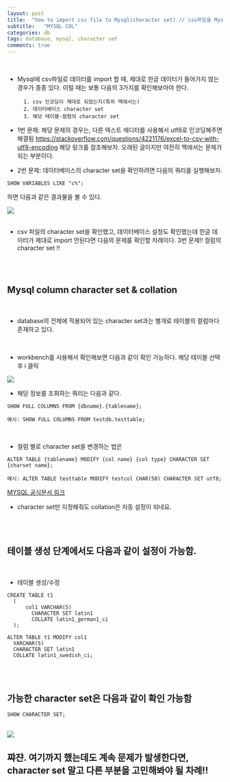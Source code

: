 ```yaml
---
layout: post
title:  "how to import csv file to Mysql(character set) // csv파일을 Mysql에 import하면 한글이 깨진다 ? character set !!"
subtitle:   "MYSQL COL"
categories: db
tags: database, mysql, character set
comments: true
---
```

<br>

* Mysql에 csv파일로 데이터를 import 할 때, 제대로 한글 데이터가 들어가지 않는 경우가 종종 있다.
이럴 때는 보통 다음의 3가지를 확인해보아야 한다.

        1. csv 인코딩이 제대로 되었는지(특히 맥에서는)
        2. 데이터베이스 character set
        3. 해당 테이블-컬럼의 character set

* 1번 문제: 해당 문제의 경우는, 다른 텍스트 에디터를 사용해서 utf8로 인코딩해주면 해결됨
https://stackoverflow.com/questions/4221176/excel-to-csv-with-utf8-encoding
해당 링크를 참조해보자. 오래된 글이지만 여전히 맥에서는 문제가 되는 부분이다.

* 2번 문제: 데이터베이스의 character set을 확인하려면 다음의 쿼리를 실행해보자.

```
SHOW VARIABLES LIKE "c%";
```

하면 다음과 같은 결과물을 볼 수 있다.

<img src="https://github.com/ehan831/ehan831.github.io/blob/master/assets/img/180827_characterset/cs5.png?raw=true" weight="50%">
<br>
<br>

* csv 파일의 character set을 확인했고, 데이터베이스 설정도 확인했는데 한글 데이터가 제대로 import 안된다면 다음의 문제를 확인할 차례이다. 3번 문제!! 컬럼의 character set !!
<br>
<br>

## Mysql column character set & collation
<br>

* database의 전체에 적용되어 있는 character set과는 별개로 테이블의 컬럼마다 존재하고 있다.
<br>

* workbench를 사용해서 확인해보면 다음과 같이 확인 가능하다. 해당 테이블 선택 후 i 클릭

<img src="https://github.com/ehan831/ehan831.github.io/blob/master/assets/img/180827_characterset/cs1.png?raw=true">
<br>

* 해당 정보를 조회하는 쿼리는 다음과 같다.

```
SHOW FULL COLUMNS FROM {dbname}.{tablename};

예시: SHOW FULL COLUMNS FROM testdb.testtable;
```
<br>

* 컬럼 별로 character set을 변경하는 법은

```
ALTER TABLE {tablename} MODIFY {col name} {col type} CHARACTER SET {charset name};

예시: ALTER TABLE testtable MODIFY testcol CHAR(50) CHARACTER SET utf8;
```
[MYSQL 공식문서 링크](https://dev.mysql.com/doc/mysql-g11n-excerpt/5.7/en/charset-conversion.html)
<br>

* character set만 지정해줘도 collation은 자동 설정이 되네요.
<br>
<br>

## 테이블 생성 단계에서도 다음과 같이 설정이 가능함.
<br>

* 테이블 생성/수정

```
CREATE TABLE t1
  (
      col1 VARCHAR(5)
        CHARACTER SET latin1
        COLLATE latin1_german1_ci
  );
  
ALTER TABLE t1 MODIFY col1 
  VARCHAR(5)
  CHARACTER SET latin1
  COLLATE latin1_swedish_ci;
```
<br>
<br>

## 가능한 character set은 다음과 같이 확인 가능함

```
SHOW CHARACTER SET;
```
<br>

<img src="https://github.com/ehan831/ehan831.github.io/blob/master/assets/img/180827_characterset/cs3.png?raw=true">

## 쨔쟌. 여기까지 했는데도 계속 문제가 발생한다면, character set 말고 다른 부분을 고민해봐야 될 차례!! 